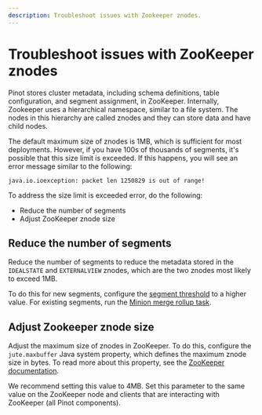 ```yaml
---
description: Troubleshoot issues with Zookeeper znodes.
---
```


# Troubleshoot issues with ZooKeeper znodes

Pinot stores cluster metadata, including schema definitions, table configuration, and segment assignment, in ZooKeeper. Internally, Zookeeper uses a hierarchical namespace, similar to a file system. The nodes in this hierarchy are called znodes and they can store data and have child nodes.

The default maximum size of znodes is 1MB, which is sufficient for most deployments. However, if you have 100s of thousands of segments, it's possible that this size limit is exceeded. If this happens, you will see an error message similar to the following:

```
java.io.ioexception: packet len 1250829 is out of range!
```

To address the size limit is exceeded error, do the following:

* Reduce the number of segments
* Adjust ZooKeeper znode size

## Reduce the number of segments

Reduce the number of segments to reduce the metadata stored in the `IDEALSTATE` and `EXTERNALVIEW` znodes, which are the two znodes most likely to exceed 1MB.

To do this for new segments, configure the [segment threshold](https://github.com/pinot-contrib/pinot-docs/blob/latest/reference/troubleshooting/segment-threshold.md) to a higher value. For existing segments, run the [Minion merge rollup task](https://github.com/pinot-contrib/pinot-docs/blob/latest/reference/recipes/merge-segments-realtime.md).

## Adjust Zookeeper znode size

Adjust the maximum size of znodes in ZooKeeper. To do this, configure the `jute.maxbuffer` Java system property, which defines the maximum znode size in bytes. To read more about this property, see the [ZooKeeper documentation](https://zookeeper.apache.org/doc/r3.6.2/zookeeperAdmin.html).

We recommend setting this value to 4MB. Set this parameter to the same value on the ZooKeeper node and clients that are interacting with ZooKeeper (all Pinot components).
